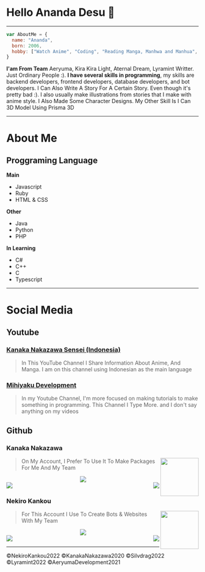 # Hello Ananda Desu 👋

------------

```js
var AboutMe = {
  name: "Ananda",
  born: 2006,
  hobby: ["Watch Anime", "Coding", "Reading Manga, Manhwa and Manhua", "Writing story", "Creating 3D Models"]
}
```

**I'am From Team** Aeryuma, Kira Kira Light, Aternal Dream, Lyramint Writter. Just Ordinary People :). **I have several skills in programming**, my skills are backend developers, frontend developers, database developers, and bot developers. I Can Also Write A Story For A Certain Story. Even though it's pretty bad :). I also usually make illustrations from stories that I make with anime style. I Also Made Some Character Designs. My Other Skill Is I Can 3D Model Using Prisma 3D

------------

# About Me

## Proggraming Language

**Main**
- Javascript
- Ruby
- HTML & CSS

**Other**
- Java
- Python
- PHP

**In Learning**
- C#
- C++
- C
- Typescript

------------

# Social Media

## Youtube

### [Kanaka Nakazawa Sensei (Indonesia)](https://youtube.com)

> In This YouTube Channel I Share Information About Anime, And Manga. I am on this channel using Indonesian as the main language

### [Mihiyaku Development](https://youtube.com)

> In my Youtube Channel, I'm more focused on making tutorials to make something in programming. This Channel I Type More. and I don't say anything on my videos


## Github

### Kanaka Nakazawa

<img align="right" width="100" height="100" src="https://avatars.githubusercontent.com/KanakaNakazawa">

> On My Account, I Prefer To Use It To Make Packages For Me And My Team

<div align="center"><img src="https://github-profile-trophy.vercel.app/?username=KanakaNakazawa&theme=dracula&count_private=true"></div>
<img align="right" src="https://github-readme-stats.vercel.app/api/top-langs/?username=KanakaNakazawa&theme=tokyonight&hide=batchfile&langs_count=10">
<img align="center" src="https://github-readme-stats.vercel.app/api?username=KanakaNakazawa&bg_color=30,000428,004e92&title_color=fff&text_color=fff">

### Nekiro Kankou

<img align="right" width="100" height="100" src="https://avatars.githubusercontent.com/NekiroKankou">

> For This Account I Use To Create Bots & Websites With My Team

<div align="center"><img src="https://github-profile-trophy.vercel.app/?username=NekiroKankou&theme=dracula&count_private=true"></div>
<img align="right" src="https://github-readme-stats.vercel.app/api/top-langs/?username=NekiroKankou&theme=tokyonight&hide=batchfile&langs_count=10">
<img align="center" src="https://github-readme-stats.vercel.app/api?username=NekiroKankou&bg_color=30,000428,004e92&title_color=fff&text_color=fff">

------------

©NekiroKankou2022 ©KanakaNakazawa2020 ©Silvdrag2022 ©Lyramint2022 ©AeryumaDevelopment2021
